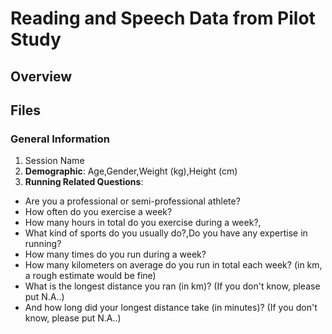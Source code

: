 # Reading and Speech Data from Pilot Study

## Overview

## Files

### General Information
1. Session Name
2. **Demographic**: Age,Gender,Weight (kg),Height (cm)
3. **Running Related Questions**:
- Are you a professional or semi-professional athlete?
- How often do you exercise a week?
- How many hours in total do you exercise during a week?,
- What kind of sports do you usually do?,Do you have any expertise in running?
- How many times do you run during a week?
- How many kilometers on average do you run in total each week? (in km, a rough estimate would be fine)
- What is the longest distance you ran (in km)? (If you don't know, please put N.A..)
- And how long did your longest distance take (in minutes)? (If you don't know, please put N.A..)